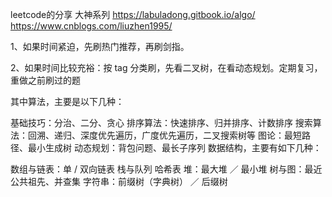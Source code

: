   leetcode的分享
  大神系列
  https://labuladong.gitbook.io/algo/
  https://www.cnblogs.com/liuzhen1995/



1、如果时间紧迫，先刷热门推荐，再刷剑指。
  
2、如果时间比较充裕：按 tag 分类刷，先看二叉树，在看动态规划。定期复习，重做之前刷过的题
  
  
  其中算法，主要是以下几种：
  
  基础技巧：分治、二分、贪心
  排序算法：快速排序、归并排序、计数排序
  搜索算法：回溯、递归、深度优先遍历，广度优先遍历，二叉搜索树等
  图论：最短路径、最小生成树
  动态规划：背包问题、最长子序列
  数据结构，主要有如下几种：
  
  数组与链表：单 / 双向链表
  栈与队列
  哈希表
  堆：最大堆 ／ 最小堆
  树与图：最近公共祖先、并查集
  字符串：前缀树（字典树） ／ 后缀树
  
    
    
    
    
    